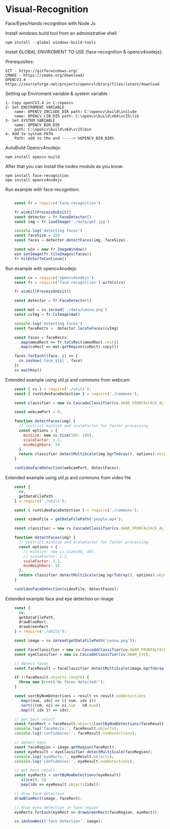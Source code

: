 # Visual-Recognition
Face/Eyes/Hands recognition with Node Js


Install windows build tool from an administrative shell

    npm install --global windows-build-tools
         
Install GLOBAL ENVIROMENT TO USE [face-recognition & opencv4nodejs]:

Prerequisites:
    
    GIT - https://gitforwindows.org/
    CMAKE - https://cmake.org/download/
    OPENCV3.4 - https://sourceforge.net/projects/opencvlibrary/files/latest/download
    
Setting up Enviroment variable & system variable :

    1- Copy openCV3.4 in C:/opencv
    2- Set ENVIROMENT VARIABLE   
        name: OPENCV_INCLUDE_DIR path: C:\opencv\build\include
        name: OPENCV_LIB_DIR path: C:\opencv\build\x64\vc15\lib
    3- Set SYSTEM VARIABLE
        name: OPENCV_BIN_DIR
        path: C:\opencv\build\x64\vc15\bin
    4- Add to system PATH
        Path: add to the end -----> %OPENCV_BIN_DIR%
        
AutoBuild Opencv4nodejs:

    npm install opencv-build            
        
After that you can install the nodes module as you know:

    npm install face-recognition
    npm install opencv4nodejs

Run example with face-recognition:

```js

    const fr = require('face-recognition')

    fr.winKillProcessOnExit()
    const detector = fr.FaceDetector()
    const img = fr.loadImage('./data/got.jpg')

    console.log('detecting faces')
    const faceSize = 150
    const faces = detector.detectFaces(img, faceSize)

    const win = new fr.ImageWindow()
    win.setImage(fr.tileImages(faces))
    fr.hitEnterToContinue()
```    
Run example with opencv4nodejs:

```js
    const cv = require('opencv4nodejs')
    const fr = require('face-recognition').withCv(cv)

    fr.winKillProcessOnExit()

    const detector = fr.FaceDetector()

    const mat = cv.imread('./data/Lenna.png')
    const cvImg = fr.CvImage(mat)

    console.log('detecting faces')
    const faceRects =  detector.locateFaces(cvImg)

    const faces = faceRects
      .map(mmodRect => fr.toCvRect(mmodRect.rect))
      .map(cvRect => mat.getRegion(cvRect).copy())

    faces.forEach((face, i) => {
      cv.imshow(`face_${i}`, face)
    })
    cv.waitKey()
```

Extended example using util.js and commons from webcam

```js
    const { cv } = require('./utils');
    const { runVideoFaceDetection } = require('./commons');

    const classifier = new cv.CascadeClassifier(cv.HAAR_FRONTALFACE_ALT2);

    const webcamPort = 0;

    function detectFaces(img) {
      // restrict minSize and scaleFactor for faster processing
      const options = {
        minSize: new cv.Size(100, 100),
        scaleFactor: 1.2,
        minNeighbors: 10
      };
      return classifier.detectMultiScale(img.bgrToGray(), options).objects;
    }

    runVideoFaceDetection(webcamPort, detectFaces);
```
Extended example using util.js and commons from video file

```js
    const {
      cv,
      getDataFilePath
    } = require('./utils');

    const { runVideoFaceDetection } = require('./commons');

    const videoFile = getDataFilePath('people.mp4');

    const classifier = new cv.CascadeClassifier(cv.HAAR_FRONTALFACE_ALT2);

    function detectFaces(img) {
      // restrict minSize and scaleFactor for faster processing
      const options = {
        // minSize: new cv.Size(40, 40),
        // scaleFactor: 1.2,
        scaleFactor: 1.1,
        minNeighbors: 10
      };
      return classifier.detectMultiScale(img.bgrToGray(), options).objects;
    }

    runVideoFaceDetection(videoFile, detectFaces);
```
Extended example face and eye detection on image

```js
    const {
      cv,
      getDataFilePath,
      drawBlueRect,
      drawGreenRect
    } = require('./utils');

    const image = cv.imread(getDataFilePath('Lenna.png'));

    const faceClassifier = new cv.CascadeClassifier(cv.HAAR_FRONTALFACE_DEFAULT);
    const eyeClassifier = new cv.CascadeClassifier(cv.HAAR_EYE);

    // detect faces
    const faceResult = faceClassifier.detectMultiScale(image.bgrToGray());

    if (!faceResult.objects.length) {
      throw new Error('No faces detected!');
    }

    const sortByNumDetections = result => result.numDetections
      .map((num, idx) => ({ num, idx }))
      .sort(((n0, n1) => n1.num - n0.num))
      .map(({ idx }) => idx);

    // get best result
    const faceRect = faceResult.objects[sortByNumDetections(faceResult)[0]];
    console.log('faceRects:', faceResult.objects);
    console.log('confidences:', faceResult.numDetections);

    // detect eyes
    const faceRegion = image.getRegion(faceRect);
    const eyeResult = eyeClassifier.detectMultiScale(faceRegion);
    console.log('eyeRects:', eyeResult.objects);
    console.log('confidences:', eyeResult.numDetections);

    // get best result
    const eyeRects = sortByNumDetections(eyeResult)
      .slice(0, 2)
      .map(idx => eyeResult.objects[idx]);

    // draw face detection
    drawBlueRect(image, faceRect);

    // draw eyes detection in face region
    eyeRects.forEach(eyeRect => drawGreenRect(faceRegion, eyeRect));

    cv.imshowWait('face detection', image);
